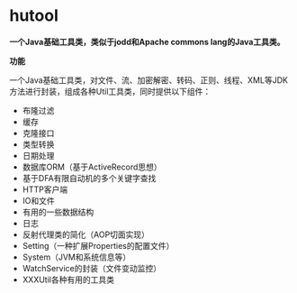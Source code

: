 # hutool

**一个Java基础工具类，类似于jodd和Apache commons lang的Java工具类。**

**功能**

一个Java基础工具类，对文件、流、加密解密、转码、正则、线程、XML等JDK方法进行封装，组成各种Util工具类，同时提供以下组件：

- 布隆过滤
- 缓存
- 克隆接口
- 类型转换
- 日期处理
- 数据库ORM（基于ActiveRecord思想）
- 基于DFA有限自动机的多个关键字查找
- HTTP客户端
- IO和文件
- 有用的一些数据结构
- 日志
- 反射代理类的简化（AOP切面实现）
- Setting（一种扩展Properties的配置文件）
- System（JVM和系统信息等）
- WatchService的封装（文件变动监控）
- XXXUtil各种有用的工具类
